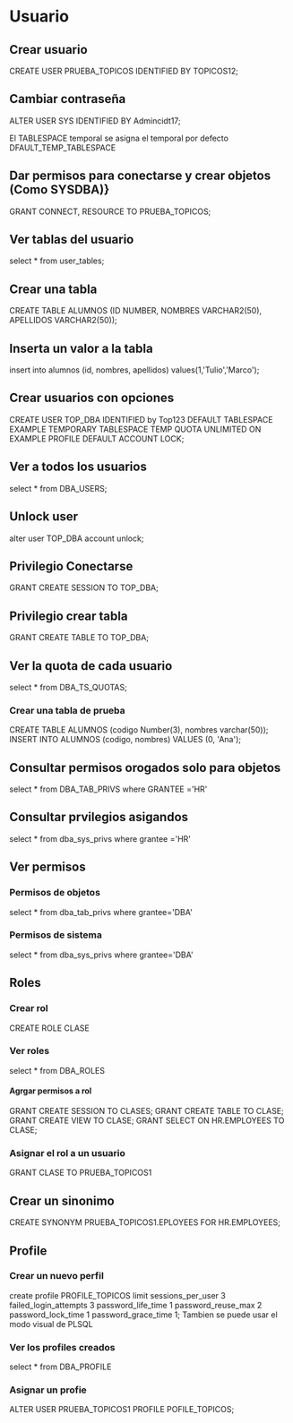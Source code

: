# Usuario

## Crear usuario
CREATE USER PRUEBA_TOPICOS IDENTIFIED BY TOPICOS12;

## Cambiar contraseña
ALTER USER SYS IDENTIFIED BY Admincidt17;

El TABLESPACE temporal se asigna el temporal por defecto DFAULT_TEMP_TABLESPACE
## Dar permisos para conectarse y crear objetos (Como SYSDBA)}
GRANT CONNECT, RESOURCE TO PRUEBA_TOPICOS;

## Ver tablas del usuario
select * from user_tables;

## Crear una tabla
CREATE TABLE ALUMNOS (ID NUMBER, NOMBRES VARCHAR2(50), APELLIDOS VARCHAR2(50));


## Inserta un valor a la tabla
insert into alumnos (id, nombres, apellidos) values(1,'Tulio','Marco');

## Crear usuarios con opciones
CREATE USER TOP_DBA
IDENTIFIED by Top123
DEFAULT TABLESPACE EXAMPLE
TEMPORARY TABLESPACE TEMP
QUOTA UNLIMITED ON EXAMPLE
PROFILE DEFAULT
ACCOUNT LOCK;

## Ver a todos los usuarios
select * from DBA_USERS;

## Unlock user
alter user TOP_DBA account unlock;
## Privilegio Conectarse
GRANT CREATE SESSION TO TOP_DBA;
## Privilegio crear tabla
GRANT CREATE TABLE TO TOP_DBA;
## Ver la quota de cada usuario
select * from DBA_TS_QUOTAS;
### Crear una tabla de prueba
CREATE TABLE ALUMNOS (codigo Number(3), nombres varchar(50));
INSERT INTO ALUMNOS (codigo, nombres) VALUES (0, 'Ana');
## Consultar permisos orogados solo para objetos
select * from DBA_TAB_PRIVS where GRANTEE ='HR'

## Consultar prvilegios asigandos
select * from dba_sys_privs where grantee ='HR'


## Ver permisos
### Permisos de objetos
select * from dba_tab_privs where grantee='DBA'
### Permisos de sistema
select * from dba_sys_privs where grantee='DBA'

## Roles
### Crear rol
CREATE ROLE CLASE
### Ver roles
select * from DBA_ROLES
#### Agrgar permisos a rol
GRANT CREATE SESSION TO CLASES;
GRANT CREATE TABLE TO CLASE;
GRANT CREATE VIEW TO CLASE;
GRANT SELECT ON HR.EMPLOYEES TO CLASE;
### Asignar el rol a un usuario
GRANT CLASE TO PRUEBA_TOPICOS1
## Crear un sinonimo
CREATE SYNONYM PRUEBA_TOPICOS1.EPLOYEES FOR HR.EMPLOYEES;


## Profile
### Crear un nuevo perfil
create profile PROFILE_TOPICOS limit sessions_per_user 3  failed_login_attempts 3 password_life_time 1 password_reuse_max 2 password_lock_time 1 password_grace_time 1;
Tambien se puede usar el modo visual de PLSQL
### Ver los profiles creados
select * from DBA_PROFILE
### Asignar un profie
ALTER USER PRUEBA_TOPICOS1 PROFILE POFILE_TOPICOS;
